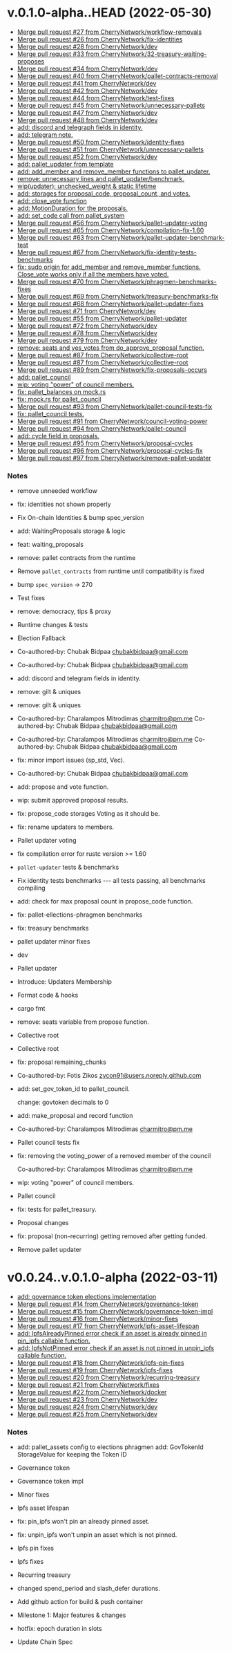 # v.0.1.0-alpha..HEAD (2022-05-30)

- [Merge pull request #27 from CherryNetwork/workflow-removals](https://github.com/CherryNetwork/Cherry-Node/commit/779c91ec948c6cd0f921d52d3c9593079194a5b0)
- [Merge pull request #26 from CherryNetwork/fix-identities](https://github.com/CherryNetwork/Cherry-Node/commit/47c2cf66f7cb1346e587664051c1688053c4e53c)
- [Merge pull request #28 from CherryNetwork/dev](https://github.com/CherryNetwork/Cherry-Node/commit/9ed2ab09976066877436f29fda0c2da0d2ec7223)
- [Merge pull request #33 from CherryNetwork/32-treasury-waiting-proposes](https://github.com/CherryNetwork/Cherry-Node/commit/4b562d3084e8f67dba2ec3be444d8a1057594f10)
- [Merge pull request #34 from CherryNetwork/dev](https://github.com/CherryNetwork/Cherry-Node/commit/2066edf10fd963f363d5551c2def3babec40b21c)
- [Merge pull request #40 from CherryNetwork/pallet-contracts-removal](https://github.com/CherryNetwork/Cherry-Node/commit/49a18570cbb094eb9037a49a6e93be809a9b78eb)
- [Merge pull request #41 from CherryNetwork/dev](https://github.com/CherryNetwork/Cherry-Node/commit/17ff17d5bbbd7cabc7770156ba81bf84ac1fa4d0)
- [Merge pull request #42 from CherryNetwork/dev](https://github.com/CherryNetwork/Cherry-Node/commit/027ed9ff34d8fb32b718190b7b53e4b7bd3ba715)
- [Merge pull request #44 from CherryNetwork/test-fixes](https://github.com/CherryNetwork/Cherry-Node/commit/b7564e3b8b1bbf89d2bfad24eba8609eba87ca4e)
- [Merge pull request #45 from CherryNetwork/unnecessary-pallets](https://github.com/CherryNetwork/Cherry-Node/commit/0cc506004e0bbbbfc665bcc70f4a0640af09f6d0)
- [Merge pull request #47 from CherryNetwork/dev](https://github.com/CherryNetwork/Cherry-Node/commit/c2786d0ea5632da28b73a02ed9ef279c35f347d7)
- [Merge pull request #48 from CherryNetwork/dev](https://github.com/CherryNetwork/Cherry-Node/commit/6af24f291cfff8cd4c89e801cbeb893340d64324)
- [add: discord and telegraph fields in identity.](https://github.com/CherryNetwork/Cherry-Node/commit/e2e1456c1fc9128418af59195e4235b6e922ebbd)
- [add: telegram note.](https://github.com/CherryNetwork/Cherry-Node/commit/02b6837e0268106ba4eb5656cc7025b4331462fb)
- [Merge pull request #50 from CherryNetwork/identity-fixes](https://github.com/CherryNetwork/Cherry-Node/commit/67a5ffe72030b342c5af166818ff3619116d7d22)
- [Merge pull request #51 from CherryNetwork/unnecessary-pallets](https://github.com/CherryNetwork/Cherry-Node/commit/504712e16495ea8c286eb1a20fc931cb9160ee28)
- [Merge pull request #52 from CherryNetwork/dev](https://github.com/CherryNetwork/Cherry-Node/commit/fab7bb16a28401e2bd7a40db11ddf1407feb4c6c)
- [add: pallet_updater from template](https://github.com/CherryNetwork/Cherry-Node/commit/edf38ceb129e57efc2de620772209b85a578e4d7)
- [add: add_member and remove_member functions to pallet_updater.](https://github.com/CherryNetwork/Cherry-Node/commit/823142e2567ce3eea0d64d0b5a20b6fb4a491ec1)
- [remove: unnecessary lines and pallet_updater/benchmark.](https://github.com/CherryNetwork/Cherry-Node/commit/fecb7d36185aa8d81f5f9e3451e5ca73b074a9f1)
- [wip(updater): unchecked_weight & static lifetime](https://github.com/CherryNetwork/Cherry-Node/commit/a7683af88551ae9be63013901bb38f260d5e76f6)
- [add: storages for proposal_code, proposal_count, and votes.](https://github.com/CherryNetwork/Cherry-Node/commit/7cd37942cbb418375a4634e53a39bec178ceeb37)
- [add: close_vote function](https://github.com/CherryNetwork/Cherry-Node/commit/21092943b1081380498311bce0854a2b0006311b)
- [add: MotionDuration for the proposals.](https://github.com/CherryNetwork/Cherry-Node/commit/5034fa73c50237fee6696126721ad141ba038779)
- [add: set_code call from pallet_system](https://github.com/CherryNetwork/Cherry-Node/commit/eee715cdc8e1f4d8e28060168addd1a273f37992)
- [Merge pull request #56 from CherryNetwork/pallet-updater-voting](https://github.com/CherryNetwork/Cherry-Node/commit/306ba5fcc568f5682f94ba2fd7232a7c33759c02)
- [Merge pull request #65 from CherryNetwork/compilation-fix-1.60](https://github.com/CherryNetwork/Cherry-Node/commit/cfebbf786d10fcdab640aaf43ac75fa0e5a8a666)
- [Merge pull request #63 from CherryNetwork/pallet-updater-benchmark-test](https://github.com/CherryNetwork/Cherry-Node/commit/9cc785315ed640a5e88d375143bb7e65fd58f1ae)
- [Merge pull request #67 from CherryNetwork/fix-identity-tests-benchmarks](https://github.com/CherryNetwork/Cherry-Node/commit/3507b4bf6d8e1ed8f3757a2f717ef3ec217214cc)
- [fix: sudo origin for add_member and remove_member functions. Close_vote works only if all the members have voted.](https://github.com/CherryNetwork/Cherry-Node/commit/2ee0f695c120ab464a34952a1793891a3dd4bf4b)
- [Merge pull request #70 from CherryNetwork/phragmen-benchmarks-fixes](https://github.com/CherryNetwork/Cherry-Node/commit/09131aa637e185ef58c5b0767cab859445e97d8d)
- [Merge pull request #69 from CherryNetwork/treasury-benchmarks-fix](https://github.com/CherryNetwork/Cherry-Node/commit/2cf4c9f7c6179b0d330d531ba6765614508ee1ee)
- [Merge pull request #68 from CherryNetwork/pallet-updater-fixes](https://github.com/CherryNetwork/Cherry-Node/commit/7b8f2d07e523ce41380f528cbcf2d15635ac2385)
- [Merge pull request #71 from CherryNetwork/dev](https://github.com/CherryNetwork/Cherry-Node/commit/c31de32717ed3cf97338ae425364002bebbded06)
- [Merge pull request #55 from CherryNetwork/pallet-updater](https://github.com/CherryNetwork/Cherry-Node/commit/c5ea18602a75e5420de33658cf889bfdd618bc95)
- [Merge pull request #72 from CherryNetwork/dev](https://github.com/CherryNetwork/Cherry-Node/commit/4e03b519505d8c00ea9c32daff266ae35cd8adf3)
- [Merge pull request #78 from CherryNetwork/dev](https://github.com/CherryNetwork/Cherry-Node/commit/e728154591990f8e843bab5a8a68f280e47010a9)
- [Merge pull request #79 from CherryNetwork/dev](https://github.com/CherryNetwork/Cherry-Node/commit/c2d29b602ccc267d25f4d53292485078a88c6493)
- [remove: seats and yes_votes from do_approve_proposal function.](https://github.com/CherryNetwork/Cherry-Node/commit/8e9fcd17cddb77e0eba78ba50a3045eb8a484225)
- [Merge pull request #87 from CherryNetwork/collective-root](https://github.com/CherryNetwork/Cherry-Node/commit/a8c27ea9a437ff941f7a35818dfa51d9247415b7)
- [Merge pull request #87 from CherryNetwork/collective-root](https://github.com/CherryNetwork/Cherry-Node/commit/ca04e6388742514b4d978bf69072edf7081263a7)
- [Merge pull request #89 from CherryNetwork/fix-proposals-occurs](https://github.com/CherryNetwork/Cherry-Node/commit/47e9c913fb0b3ef8c81ae9bd488444a40b5c8841)
- [add: pallet_council](https://github.com/CherryNetwork/Cherry-Node/commit/851fbbda4b89ddf6f689ebaf26d0b4e42b466821)
- [wip: voting "power" of council members.](https://github.com/CherryNetwork/Cherry-Node/commit/eaaff8d7f85417e2b85bdbc2277740b87f5a19dd)
- [fix: pallet_balances on mock.rs](https://github.com/CherryNetwork/Cherry-Node/commit/4b96d53dde97983f519333ba2f15efad9b3971d3)
- [fix: mock.rs for pallet_council](https://github.com/CherryNetwork/Cherry-Node/commit/75f29873264f6e4a29c287f2994b949e0c553b9c)
- [Merge pull request #93 from CherryNetwork/pallet-council-tests-fix](https://github.com/CherryNetwork/Cherry-Node/commit/d1ec16e19098dc451e9cee50cf3f7786b1732e6d)
- [fix: pallet_council tests.](https://github.com/CherryNetwork/Cherry-Node/commit/de3262b72078d7453194cb760710835480c081d6)
- [Merge pull request #91 from CherryNetwork/council-voting-power](https://github.com/CherryNetwork/Cherry-Node/commit/2c4eb79b4ed02992826d80731b95813f67931fbe)
- [Merge pull request #94 from CherryNetwork/pallet-council](https://github.com/CherryNetwork/Cherry-Node/commit/35f21667ffd05bba5833e1eee2470c7c9d98797d)
- [add: cycle field in proposals.](https://github.com/CherryNetwork/Cherry-Node/commit/1ffdbd2b5b18e1a9fc41b99731572a4ac31a2163)
- [Merge pull request #95 from CherryNetwork/proposal-cycles](https://github.com/CherryNetwork/Cherry-Node/commit/5417968490f4c74b683352fe66bac18b634888a0)
- [Merge pull request #96 from CherryNetwork/proposal-cycles-fix](https://github.com/CherryNetwork/Cherry-Node/commit/e5936f5dd5b9519803e0d807cedc9bccd6381cc4)
- [Merge pull request #97 from CherryNetwork/remove-pallet-updater](https://github.com/CherryNetwork/Cherry-Node/commit/952aead7bdb4fc72d83d3a708b0f99eb593ad790)

### Notes
    
- remove unneeded workflow

- fix: identities not shown properly

- Fix On-chain Identities & bump spec_version

- add: WaitingProposals storage & logic

- feat: waiting_proposals

- remove: pallet contracts from the runtime

- Remove `pallet_contracts` from runtime until compatibility is fixed

- bump `spec_version` -> 270

- Test fixes

- remove: democracy, tips & proxy

- Runtime changes & tests

- Election Fallback

- Co-authored-by: Chubak Bidpaa <chubakbidpaa@gmail.com>

- Co-authored-by: Chubak Bidpaa <chubakbidpaa@gmail.com>

- add: discord and telegram fields in identity.

- remove: gilt & uniques

- remove: gilt & uniques

- Co-authored-by: Charalampos Mitrodimas <charmitro@pm.me>
  Co-authored-by: Chubak Bidpaa <chubakbidpaa@gmail.com>

- Co-authored-by: Charalampos Mitrodimas <charmitro@pm.me>
  Co-authored-by: Chubak Bidpaa <chubakbidpaa@gmail.com>

- fix: minor import issues (sp_std, Vec).

- Co-authored-by: Chubak Bidpaa <chubakbidpaa@gmail.com>

- add: propose and vote function.

- wip: submit approved proposal results.

- fix: propose_code storages Voting as it should be.

- fix: rename updaters to members.

- Pallet updater voting

- fix compilation error for rustc version >= 1.60

- `pallet-updater` tests & benchmarks

- Fix identity tests benchmarks --- all tests passing, all benchmarks compiling

- add: check for max proposal count in propose_code function.

- fix: pallet-ellections-phragmen benchmarks

- fix: treasury benchmarks

- pallet updater minor fixes

- dev

- Pallet updater

- Introduce: Updaters Membership

- Format code & hooks

- cargo fmt

- remove: seats variable from propose function.

- Collective root

- Collective root

- fix: proposal remaining_chunks

- Co-authored-by: Fotis Zikos <zycon91@users.noreply.github.com>

- add: set_gov_token_id to pallet_council.
  
  change: govtoken decimals to 0

- add: make_proposal and record function

- Co-authored-by: Charalampos Mitrodimas <charmitro@pm.me>

- Pallet council tests fix

- fix: removing the voting_power of a removed member of the council
  
  Co-authored-by: Charalampos Mitrodimas <charmitro@pm.me>

- wip: voting "power" of council members.

- Pallet council

- fix: tests for pallet_treasury.

- Proposal changes

- fix: proposal (non-recurring) getting removed after getting funded.

- Remove pallet updater


# v0.0.24..v.0.1.0-alpha (2022-03-11)

- [add: governance token elections implementation](https://github.com/CherryNetwork/Cherry-Node/commit/a8ec8bd31a2e8c51c2dd45f2ac61ce7e75a4bf39)
- [Merge pull request #14 from CherryNetwork/governance-token](https://github.com/CherryNetwork/Cherry-Node/commit/8a3b6db41ac197f1e496e0485b2e18fe6f47460c)
- [Merge pull request #15 from CherryNetwork/governance-token-impl](https://github.com/CherryNetwork/Cherry-Node/commit/8f01c20b0abe251f0921145b5907740f9805bb73)
- [Merge pull request #16 from CherryNetwork/minor-fixes](https://github.com/CherryNetwork/Cherry-Node/commit/6dda5b10159472dce335656dd82a9dcd81e98ea3)
- [Merge pull request #17 from CherryNetwork/ipfs-asset-lifespan](https://github.com/CherryNetwork/Cherry-Node/commit/6677d22c0a9a19ea42456e01dc338b08b7981f53)
- [add: IpfsAlreadyPinned error check if an asset is already pinned in pin_ipfs callable function.](https://github.com/CherryNetwork/Cherry-Node/commit/34c10150554bc715ae7fa7e6616a23a0aa0da14f)
- [add: IpfsNotPinned error check if an asset is not pinned in unpin_ipfs callable function.](https://github.com/CherryNetwork/Cherry-Node/commit/973a713751b2bab8e908eb602e0a7e23fa66e53b)
- [Merge pull request #18 from CherryNetwork/ipfs-pin-fixes](https://github.com/CherryNetwork/Cherry-Node/commit/8c405bb5e7908d2552829bb0b5340d69c141b2d8)
- [Merge pull request #19 from CherryNetwork/ipfs-fixes](https://github.com/CherryNetwork/Cherry-Node/commit/5456b4ba42d3cbf3b8287b7cd80e73abbf8abd25)
- [Merge pull request #20 from CherryNetwork/recurring-treasury](https://github.com/CherryNetwork/Cherry-Node/commit/06735e7f20fed7daa5d653271980bccf04bfc565)
- [Merge pull request #21 from CherryNetwork/fixes](https://github.com/CherryNetwork/Cherry-Node/commit/1b92443cfdcbef8eac4c81d2e90856adec7e937c)
- [Merge pull request #22 from CherryNetwork/docker](https://github.com/CherryNetwork/Cherry-Node/commit/41299e2408b2637641bfd21be3fe36f8210ddf81)
- [Merge pull request #23 from CherryNetwork/dev](https://github.com/CherryNetwork/Cherry-Node/commit/17dcbfc0b8f1a4e815b6347123e811041f2589d7)
- [Merge pull request #24 from CherryNetwork/dev](https://github.com/CherryNetwork/Cherry-Node/commit/e1feca01d453ac8eaf34d6ecdac7ad4a8716d261)
- [Merge pull request #25 from CherryNetwork/dev](https://github.com/CherryNetwork/Cherry-Node/commit/d84c9eac7b5c76a79530bf51ea91b199c814cdec)

### Notes
    
- add: pallet_assets config to elections phragmen
  add: GovTokenId StorageValue for keeping the Token ID

- Governance token

- Governance token impl

- Minor fixes

- Ipfs asset lifespan

- fix: pin_ipfs won't pin an already pinned asset.

- fix: unpin_ipfs won't unpin an asset which is not pinned.

- Ipfs pin fixes

- Ipfs fixes

- Recurring treasury

- changed spend_period and slash_defer durations.

- Add github action for build & push container

- Milestone 1: Major features & changes

- hotfix: epoch duration in slots

- Update Chain Spec

